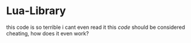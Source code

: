 # Lua-Library
this code is so terrible i cant even read it
this *code* should be considered cheating, how does it even work?
